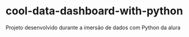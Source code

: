 # cool-data-dashboard-with-python
Projeto desenvolvido durante a imersão de dados com Python da alura
